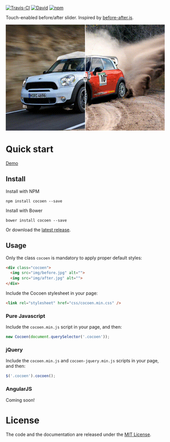 [![Travis-CI](https://travis-ci.org/koenoe/cocoen.svg)](https://travis-ci.org/koenoe/cocoen)
[![David](https://david-dm.org/koenoe/cocoen.svg)](https://david-dm.org)
[![npm](https://img.shields.io/npm/dt/cocoen.svg)](https://www.npmjs.com/package/cocoen)

Touch-enabled before/after slider. Inspired by [before-after.js](https://github.com/jotform/before-after.js).

![](readme.gif)

# Quick start
[Demo](https://koenromers.com/cocoen/demo.html)

## Install
Install with NPM
```
npm install cocoen --save
```
Install with Bower
```
bower install cocoen --save
```
Or download the [latest release](https://github.com/koenoe/cocoen/releases).

## Usage
Only the class `cocoen` is mandatory to apply proper default styles:

```html
<div class="cocoen">
  <img src="img/before.jpg" alt="">
  <img src="img/after.jpg" alt="">
</div>
```

Include the Cocoen stylesheet in your page:

```html
<link rel="stylesheet" href="css/cocoen.min.css" />
```

### Pure Javascript
Include the `cocoen.min.js` script in your page, and then:
```js
new Cocoen(document.querySelector('.cocoen'));
```

### jQuery
Include the `cocoen.min.js` and `cocoen-jquery.min.js` scripts in your page, and then:
```js
$('.cocoen').cocoen();
```

### AngularJS
Coming soon!

# License

The code and the documentation are released under the [MIT License](LICENSE).
